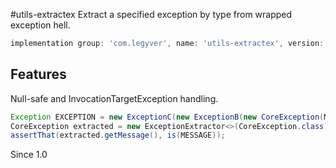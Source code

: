 #utils-extractex
Extract a specified exception by type from wrapped exception hell.

```gradle
implementation group: 'com.legyver', name: 'utils-extractex', version: '2.0.0.0-alpha'
```
## Features
Null-safe and InvocationTargetException handling.

```java
Exception EXCEPTION = new ExceptionC(new ExceptionB(new CoreException(MESSAGE)));
CoreException extracted = new ExceptionExtractor<>(CoreException.class).extractException(EXCEPTION);
assertThat(extracted.getMessage(), is(MESSAGE));
```

Since 1.0